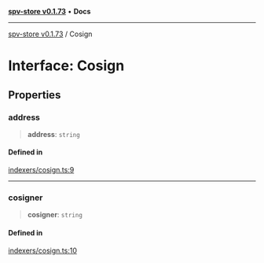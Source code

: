 [**spv-store v0.1.73**](../README.md) • **Docs**

***

[spv-store v0.1.73](../globals.md) / Cosign

# Interface: Cosign

## Properties

### address

> **address**: `string`

#### Defined in

[indexers/cosign.ts:9](https://github.com/bitcoin-sv/spv-store/blob/9735342843cd2ea4b04983988f1fa98b59c98947/src/indexers/cosign.ts#L9)

***

### cosigner

> **cosigner**: `string`

#### Defined in

[indexers/cosign.ts:10](https://github.com/bitcoin-sv/spv-store/blob/9735342843cd2ea4b04983988f1fa98b59c98947/src/indexers/cosign.ts#L10)
